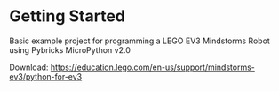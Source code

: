 # Getting Started

Basic example project for programming a LEGO EV3 Mindstorms Robot using Pybricks MicroPython v2.0

Download: https://education.lego.com/en-us/support/mindstorms-ev3/python-for-ev3
